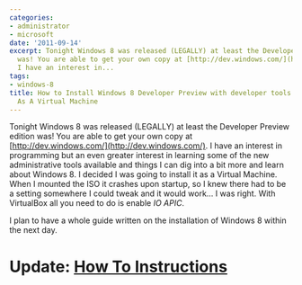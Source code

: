 ```yaml
---
categories:
- administrator
- microsoft
date: '2011-09-14'
excerpt: Tonight Windows 8 was released (LEGALLY) at least the Developer Preview edition
  was! You are able to get your own copy at [http://dev.windows.com/](http://dev.windows.com/).
  I have an interest in...
tags:
- windows-8
title: How to Install Windows 8 Developer Preview with developer tools English, 64-bit
  As A Virtual Machine
---
```


Tonight Windows 8 was released (LEGALLY) at least the Developer Preview edition was! You are able to get your own copy at [http://dev.windows.com/](http://dev.windows.com/). I have an interest in programming but an even greater interest in learning some of the new administrative tools available and things I can dig into a bit more and learn about Windows 8. I decided I was going to install it as a Virtual Machine. When I mounted the ISO it crashes upon startup, so I knew there had to be a setting somewhere I could tweak and it would work… I was right. With VirtualBox all you need to do is enable _IO APIC_.

I plan to have a whole guide written on the installation of Windows 8 within the next day.

# Update: [How To Instructions](http://mattblogsit.com/?p=39 "Getting Hands On With Virtual Machine of Windows 8!")